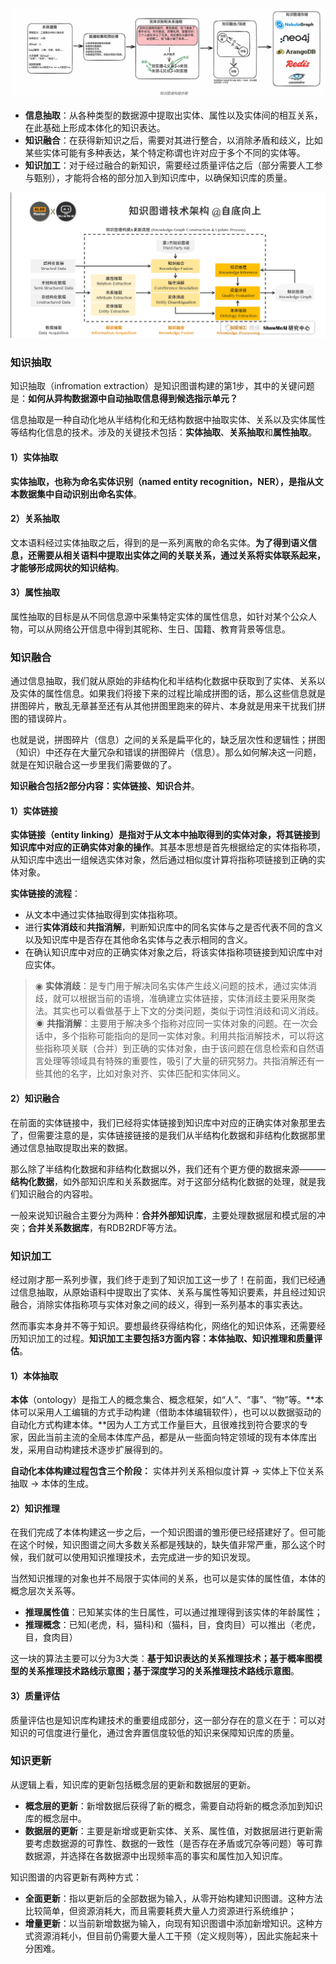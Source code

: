 ![image-20250310112739311](https://raw.githubusercontent.com/PeipengWang/picture/master/exam/image-20250310112739311.png)









- **信息抽取**：从各种类型的数据源中提取出实体、属性以及实体间的相互关系，在此基础上形成本体化的知识表达。
- **知识融合**：在获得新知识之后，需要对其进行整合，以消除矛盾和歧义，比如某些实体可能有多种表达，某个特定称谓也许对应于多个不同的实体等。
- **知识加工**：对于经过融合的新知识，需要经过质量评估之后（部分需要人工参与甄别），才能将合格的部分加入到知识库中，以确保知识库的质量。

![image-20250310143500728](https://raw.githubusercontent.com/PeipengWang/picture/master/exam/image-20250310143500728.png)

### 知识抽取

知识抽取（infromation extraction）是知识图谱构建的第1步，其中的关键问题是：**如何从异构数据源中自动抽取信息得到候选指示单元？**

信息抽取是一种自动化地从半结构化和无结构数据中抽取实体、关系以及实体属性等结构化信息的技术。涉及的关键技术包括：**实体抽取**、**关系抽取**和**属性抽取**。

#### 1）实体抽取

**实体抽取，也称为命名实体识别（named entity recognition，NER），是指从文本数据集中自动识别出命名实体**。

#### 2）关系抽取

文本语料经过实体抽取之后，得到的是一系列离散的命名实体。**为了得到语义信息，还需要从相关语料中提取出实体之间的关联关系，通过关系将实体联系起来，才能够形成网状的知识结构**。

#### 3）属性抽取

属性抽取的目标是从不同信息源中采集特定实体的属性信息，如针对某个公众人物，可以从网络公开信息中得到其昵称、生日、国籍、教育背景等信息。

###  知识融合

通过信息抽取，我们就从原始的非结构化和半结构化数据中获取到了实体、关系以及实体的属性信息。如果我们将接下来的过程比喻成拼图的话，那么这些信息就是拼图碎片，散乱无章甚至还有从其他拼图里跑来的碎片、本身就是用来干扰我们拼图的错误碎片。

也就是说，拼图碎片（信息）之间的关系是扁平化的，缺乏层次性和逻辑性；拼图（知识）中还存在大量冗杂和错误的拼图碎片（信息）。那么如何解决这一问题，就是在知识融合这一步里我们需要做的了。

**知识融合包括2部分内容：实体链接、知识合并**。

#### 1）实体链接

**实体链接（entity linking）是指对于从文本中抽取得到的实体对象，将其链接到知识库中对应的正确实体对象的操作**。其基本思想是首先根据给定的实体指称项，从知识库中选出一组候选实体对象，然后通过相似度计算将指称项链接到正确的实体对象。

**实体链接的流程**：

- 从文本中通过实体抽取得到实体指称项。
- 进行**实体消歧**和**共指消解**，判断知识库中的同名实体与之是否代表不同的含义以及知识库中是否存在其他命名实体与之表示相同的含义。
- 在确认知识库中对应的正确实体对象之后，将该实体指称项链接到知识库中对应实体。

> ◉ **实体消歧**：是专门用于解决同名实体产生歧义问题的技术，通过实体消歧，就可以根据当前的语境，准确建立实体链接，实体消歧主要采用聚类法。其实也可以看做基于上下文的分类问题，类似于词性消歧和词义消歧。
> ◉ **共指消解**：主要用于解决多个指称对应同一实体对象的问题。在一次会话中，多个指称可能指向的是同一实体对象。利用共指消解技术，可以将这些指称项关联（合并）到正确的实体对象，由于该问题在信息检索和自然语言处理等领域具有特殊的重要性，吸引了大量的研究努力。共指消解还有一些其他的名字，比如对象对齐、实体匹配和实体同义。

#### 2）知识融合

在前面的实体链接中，我们已经将实体链接到知识库中对应的正确实体对象那里去了，但需要注意的是，实体链接链接的是我们从半结构化数据和非结构化数据那里通过信息抽取提取出来的数据。

那么除了半结构化数据和非结构化数据以外，我们还有个更方便的数据来源———**结构化数据**，如外部知识库和关系数据库。对于这部分结构化数据的处理，就是我们知识融合的内容啦。

一般来说知识融合主要分为两种：**合并外部知识库**，主要处理数据层和模式层的冲突；**合并关系数据库**，有RDB2RDF等方法。

###  知识加工

经过刚才那一系列步骤，我们终于走到了知识加工这一步了！在前面，我们已经通过信息抽取，从原始语料中提取出了实体、关系与属性等知识要素，并且经过知识融合，消除实体指称项与实体对象之间的歧义，得到一系列基本的事实表达。

然而事实本身并不等于知识。要想最终获得结构化，网络化的知识体系，还需要经历知识加工的过程。**知识加工主要包括3方面内容：本体抽取、知识推理和质量评估**。

#### 1）本体抽取

**本体**（ontology）是指工人的概念集合、概念框架，如“人”、“事”、“物”等。**本体可以采用人工编辑的方式手动构建（借助本体编辑软件），也可以以数据驱动的自动化方式构建本体。**因为人工方式工作量巨大，且很难找到符合要求的专家，因此当前主流的全局本体库产品，都是从一些面向特定领域的现有本体库出发，采用自动构建技术逐步扩展得到的。

**自动化本体构建过程包含三个阶段：** 实体并列关系相似度计算 → 实体上下位关系抽取 → 本体的生成。

#### 2）知识推理

在我们完成了本体构建这一步之后，一个知识图谱的雏形便已经搭建好了。但可能在这个时候，知识图谱之间大多数关系都是残缺的，缺失值非常严重，那么这个时候，我们就可以使用知识推理技术，去完成进一步的知识发现。

当然知识推理的对象也并不局限于实体间的关系，也可以是实体的属性值，本体的概念层次关系等。

- **推理属性值**：已知某实体的生日属性，可以通过推理得到该实体的年龄属性；
- **推理概念**：已知(老虎，科，猫科)和（猫科，目，食肉目）可以推出（老虎，目，食肉目）

这一块的算法主要可以分为3大类：**基于知识表达的关系推理技术；基于概率图模型的关系推理技术路线示意图；基于深度学习的关系推理技术路线示意图**。

#### 3）质量评估

质量评估也是知识库构建技术的重要组成部分，这一部分存在的意义在于：可以对知识的可信度进行量化，通过舍弃置信度较低的知识来保障知识库的质量。

### 知识更新

从逻辑上看，知识库的更新包括概念层的更新和数据层的更新。

- **概念层的更新**：新增数据后获得了新的概念，需要自动将新的概念添加到知识库的概念层中。
- **数据层的更新**：主要是新增或更新实体、关系、属性值，对数据层进行更新需要考虑数据源的可靠性、数据的一致性（是否存在矛盾或冗杂等问题）等可靠数据源，并选择在各数据源中出现频率高的事实和属性加入知识库。

知识图谱的内容更新有两种方式：

- **全面更新**：指以更新后的全部数据为输入，从零开始构建知识图谱。这种方法比较简单，但资源消耗大，而且需要耗费大量人力资源进行系统维护；
- **增量更新**：以当前新增数据为输入，向现有知识图谱中添加新增知识。这种方式资源消耗小，但目前仍需要大量人工干预（定义规则等），因此实施起来十分困难。